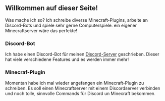 ## Willkommen auf dieser Seite!

Was mache ich so? Ich schreibe diverse Minecraft-Plugins, arbeite an Discord-Bots und spiele sehr gerne Computerspiele. ein eigener Minecraftserver wäre das perfekte!

### Discord-Bot

Ich habe einen Discord-Bot für meinen [Discord-Server](discord.io/creationtech) geschrieben. Dieser hat viele verschiedene Features und es werden immer mehr!

### Minecraf-Plugin

Momentan habe ich mal wieder angefangen ein Minecraft-Plugin zu schreiben. Es soll einen Minecraftserver mit einem Discordserver verbinden und noch tolle, sinnvolle Commands für Discord un Minecraft bekommen.

